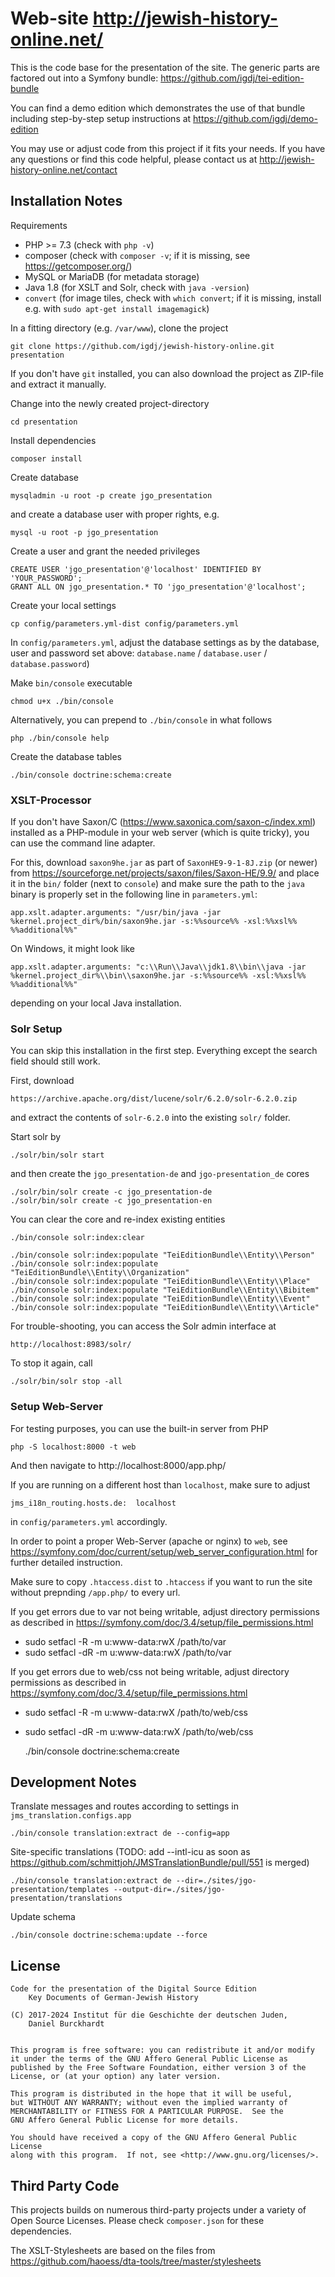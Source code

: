 Web-site http://jewish-history-online.net/
==========================================

This is the code base for the presentation of the site. The generic parts
are factored out into a Symfony bundle:
    https://github.com/igdj/tei-edition-bundle

You can find a demo edition which demonstrates the use of that bundle
including step-by-step setup instructions at
    https://github.com/igdj/demo-edition

You may use or adjust code from this project if it fits your needs.
If you have any questions or find this code helpful, please contact us at
    http://jewish-history-online.net/contact

Installation Notes
------------------
Requirements
- PHP >= 7.3 (check with `php -v`)
- composer (check with `composer -v`; if it is missing, see https://getcomposer.org/)
- MySQL or MariaDB (for metadata storage)
- Java 1.8 (for XSLT and Solr, check with `java -version`)
- `convert` (for image tiles, check with `which convert`; if it is missing, install e.g. with `sudo apt-get install imagemagick`)

In a fitting directory (e.g. `/var/www`), clone the project

    git clone https://github.com/igdj/jewish-history-online.git presentation

If you don't have `git` installed, you can also download the project as ZIP-file
and extract it manually.

Change into the newly created project-directory

    cd presentation

Install dependencies

    composer install

Create database

    mysqladmin -u root -p create jgo_presentation

and create a database user with proper rights, e.g.

    mysql -u root -p jgo_presentation

Create a user and grant the needed privileges

    CREATE USER 'jgo_presentation'@'localhost' IDENTIFIED BY 'YOUR_PASSWORD';
    GRANT ALL ON jgo_presentation.* TO 'jgo_presentation'@'localhost';

Create your local settings

    cp config/parameters.yml-dist config/parameters.yml

In `config/parameters.yml`, adjust the database settings as by the
database, user and password set above:
    `database.name` / `database.user` / `database.password`)

Make `bin/console` executable

    chmod u+x ./bin/console

Alternatively, you can prepend to `./bin/console` in what follows

    php ./bin/console help

Create the database tables

    ./bin/console doctrine:schema:create

### XSLT-Processor
If you don't have Saxon/C (https://www.saxonica.com/saxon-c/index.xml)
installed as a PHP-module in your web server (which is quite tricky),
you can use the command line adapter.

For this, download `saxon9he.jar` as part of `SaxonHE9-9-1-8J.zip`
(or newer) from
    https://sourceforge.net/projects/saxon/files/Saxon-HE/9.9/
and place it in the `bin/` folder (next to `console`) and make sure
the path to the `java` binary is properly set in the following
line in `parameters.yml`:

    app.xslt.adapter.arguments: "/usr/bin/java -jar %kernel.project_dir%/bin/saxon9he.jar -s:%%source%% -xsl:%%xsl%%  %%additional%%"

On Windows, it might look like

    app.xslt.adapter.arguments: "c:\\Run\\Java\\jdk1.8\\bin\\java -jar %kernel.project_dir%\\bin\\saxon9he.jar -s:%%source%% -xsl:%%xsl%% %%additional%%"

depending on your local Java installation.

### Solr Setup
You can skip this installation in the first step. Everything except the
search field should still work.

First, download

    https://archive.apache.org/dist/lucene/solr/6.2.0/solr-6.2.0.zip

and extract the contents of `solr-6.2.0` into the existing `solr/` folder.

Start solr by

    ./solr/bin/solr start

and then create the `jgo_presentation-de` and `jgo-presentation_de` cores

    ./solr/bin/solr create -c jgo_presentation-de
    ./solr/bin/solr create -c jgo_presentation-en

You can clear the core and re-index existing entities

    ./bin/console solr:index:clear

    ./bin/console solr:index:populate "TeiEditionBundle\\Entity\\Person"
    ./bin/console solr:index:populate "TeiEditionBundle\\Entity\\Organization"
    ./bin/console solr:index:populate "TeiEditionBundle\\Entity\\Place"
    ./bin/console solr:index:populate "TeiEditionBundle\\Entity\\Bibitem"
    ./bin/console solr:index:populate "TeiEditionBundle\\Entity\\Event"
    ./bin/console solr:index:populate "TeiEditionBundle\\Entity\\Article"

For trouble-shooting, you can access the Solr admin interface at

    http://localhost:8983/solr/

To stop it again, call

    ./solr/bin/solr stop -all

### Setup Web-Server
For testing purposes, you can use the built-in server from PHP

    php -S localhost:8000 -t web

And then navigate to http://localhost:8000/app.php/

If you are running on a different host than `localhost`, make sure to adjust

    jms_i18n_routing.hosts.de:  localhost

in `config/parameters.yml` accordingly.

In order to point a proper Web-Server (apache or nginx) to `web`, see
    https://symfony.com/doc/current/setup/web_server_configuration.html for
further detailed instruction.

Make sure to copy `.htaccess.dist` to `.htaccess` if you want to run the site
without prepnding `/app.php/` to every url.

If you get errors due to var not being writable, adjust directory permissions as
described in https://symfony.com/doc/3.4/setup/file_permissions.html
- sudo setfacl -R -m u:www-data:rwX /path/to/var
- sudo setfacl -dR -m u:www-data:rwX /path/to/var

If you get errors due to web/css not being writable, adjust directory permissions as
described in https://symfony.com/doc/3.4/setup/file_permissions.html
- sudo setfacl -R -m u:www-data:rwX /path/to/web/css
- sudo setfacl -dR -m u:www-data:rwX /path/to/web/css

    ./bin/console doctrine:schema:create

Development Notes
-----------------
Translate messages and routes according to settings in
`jms_translation.configs.app`

    ./bin/console translation:extract de --config=app

Site-specific translations (TODO: add --intl-icu as soon as https://github.com/schmittjoh/JMSTranslationBundle/pull/551 is merged)

    ./bin/console translation:extract de --dir=./sites/jgo-presentation/templates --output-dir=./sites/jgo-presentation/translations

Update schema

    ./bin/console doctrine:schema:update --force

License
-------
    Code for the presentation of the Digital Source Edition
        Key Documents of German-Jewish History

    (C) 2017-2024 Institut für die Geschichte der deutschen Juden,
        Daniel Burckhardt


    This program is free software: you can redistribute it and/or modify
    it under the terms of the GNU Affero General Public License as
    published by the Free Software Foundation, either version 3 of the
    License, or (at your option) any later version.

    This program is distributed in the hope that it will be useful,
    but WITHOUT ANY WARRANTY; without even the implied warranty of
    MERCHANTABILITY or FITNESS FOR A PARTICULAR PURPOSE.  See the
    GNU Affero General Public License for more details.

    You should have received a copy of the GNU Affero General Public License
    along with this program.  If not, see <http://www.gnu.org/licenses/>.

Third Party Code
----------------
This projects builds on numerous third-party projects under a variety of
Open Source Licenses. Please check `composer.json` for these dependencies.

The XSLT-Stylesheets are based on the files from
    https://github.com/haoess/dta-tools/tree/master/stylesheets
